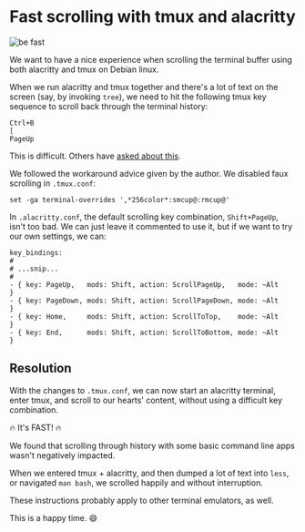 # Fast scrolling with tmux and alacritty

![be fast](https://user-images.githubusercontent.com/38859656/80623620-78472c80-8a18-11ea-933d-00b52178f809.png)

We want to have a nice experience when scrolling the terminal buffer using both alacritty and tmux on Debian linux.

When we run alacritty and tmux together and there's a lot of text on the screen (say, by invoking `tree`), we need to hit the following tmux key sequence to scroll back through the terminal history: 

```
Ctrl+B 
[
PageUp
```

This is difficult.  Others have [asked about this](https://github.com/alacritty/alacritty/issues/1194).

We followed the workaround advice given by the author.  We disabled faux scrolling in `.tmux.conf`: 

```text
set -ga terminal-overrides ',*256color*:smcup@:rmcup@'
```

In `.alacritty.conf`, the default scrolling key combination, `Shift+PageUp`, isn't too bad.  We can just leave it commented to use it, but if we want to try our own settings, we can:

```text
key_bindings:
#
# ...snip...
#
- { key: PageUp,   mods: Shift, action: ScrollPageUp,   mode: ~Alt       }
- { key: PageDown, mods: Shift, action: ScrollPageDown, mode: ~Alt       }
- { key: Home,     mods: Shift, action: ScrollToTop,    mode: ~Alt       }
- { key: End,      mods: Shift, action: ScrollToBottom, mode: ~Alt       }
```

## Resolution

With the changes to `.tmux.conf`, we can now start an alacritty terminal, enter tmux, and scroll to our hearts' content, without using a difficult key combination.

🔥 It's FAST! 🔥

We found that scrolling through history with some basic command line apps wasn't negatively impacted. 

When we entered tmux + alacritty, and then dumped a lot of text into `less`, or navigated `man bash`, we scrolled happily and without interruption.

These instructions probably apply to other terminal emulators, as well.

This is a happy time. 😄